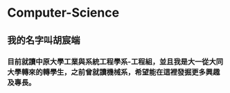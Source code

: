 # Computer-Science
## 我的名字叫胡宸端 
### 目前就讀中原大學工業與系統工程學系-工程組，並且我是大一從大同大學轉來的轉學生，之前曾就讀**機械系**，希望能在這裡發掘更多興趣及專長。 ###

